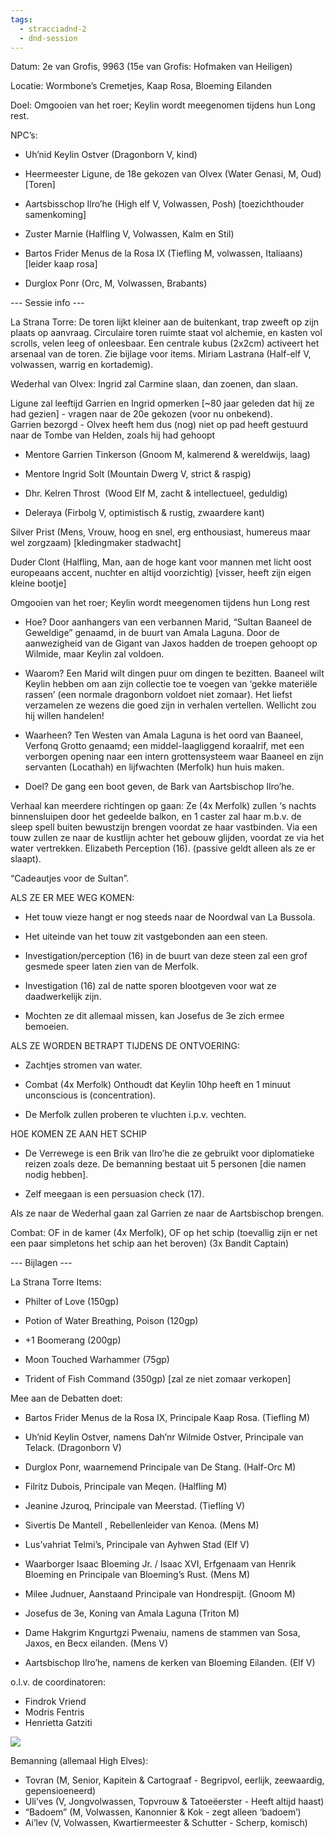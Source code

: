 ```yaml
---
tags:
  - stracciadnd-2
  - dnd-session
---
```

Datum: 2e van Grofis, 9963 (15e van Grofis: Hofmaken van Heiligen)

Locatie: Wormbone’s Cremetjes, Kaap Rosa, Bloeming Eilanden

Doel: Omgooien van het roer; Keylin wordt meegenomen tijdens hun Long rest.

NPC’s: 

- Uh’nid Keylin Ostver (Dragonborn V, kind)
    
- Heermeester Ligune, de 18e gekozen van Olvex (Water Genasi, M, Oud)[Toren]
    
- Aartsbisschop Ilro’he (High elf V, Volwassen, Posh) [toezichthouder samenkoming]
    
- Zuster Marnie (Halfling V, Volwassen, Kalm en Stil)
    
- Bartos Frider Menus de la Rosa IX (Tiefling M, volwassen, Italiaans) [leider kaap rosa]
    
- Durglox Ponr (Orc, M, Volwassen, Brabants)
    

--- Sessie info ---

La Strana Torre: De toren lijkt kleiner aan de buitenkant, trap zweeft op zijn plaats op aanvraag. Circulaire toren ruimte staat vol alchemie, en kasten vol scrolls, velen leeg of onleesbaar. Een centrale kubus (2x2cm) activeert het arsenaal van de toren. Zie bijlage voor items. Miriam Lastrana (Half-elf V, volwassen, warrig en kortademig).

Wederhal van Olvex: Ingrid zal Carmine slaan, dan zoenen, dan slaan. 

Ligune zal leeftijd Garrien en Ingrid opmerken [~80 jaar geleden dat hij ze had gezien] - vragen naar de 20e gekozen (voor nu onbekend).  
Garrien bezorgd - Olvex heeft hem dus (nog) niet op pad heeft gestuurd naar de Tombe van Helden, zoals hij had gehoopt

- Mentore Garrien Tinkerson (Gnoom M, kalmerend & wereldwijs, laag)
    
- Mentore Ingrid Solt (Mountain Dwerg V, strict & raspig)
    
- Dhr. Kelren Throst  (Wood Elf M, zacht & intellectueel, geduldig)
    
- Deleraya (Firbolg V, optimistisch & rustig, zwaardere kant)
    

Silver Prist (Mens, Vrouw, hoog en snel, erg enthousiast, humereus maar wel zorgzaam) [kledingmaker stadwacht]

Duder Clont (Halfling, Man, aan de hoge kant voor mannen met licht oost europeaans accent, nuchter en altijd voorzichtig) [visser, heeft zijn eigen kleine bootje]

  

Omgooien van het roer; Keylin wordt meegenomen tijdens hun Long rest

- Hoe? Door aanhangers van een verbannen Marid, “Sultan Baaneel de Geweldige” genaamd, in de buurt van Amala Laguna. Door de aanwezigheid van de Gigant van Jaxos hadden de troepen gehoopt op Wilmide, maar Keylin zal voldoen. 
    
- Waarom? Een Marid wilt dingen puur om dingen te bezitten. Baaneel wilt Keylin hebben om aan zijn collectie toe te voegen van ‘gekke materiële rassen’ (een normale dragonborn voldoet niet zomaar). Het liefst verzamelen ze wezens die goed zijn in verhalen vertellen. Wellicht zou hij willen handelen!
    
- Waarheen? Ten Westen van Amala Laguna is het oord van Baaneel, Verfonq Grotto genaamd; een middel-laagliggend koraalrif, met een verborgen opening naar een intern grottensysteem waar Baaneel en zijn servanten (Locathah) en lijfwachten (Merfolk) hun huis maken.
    
- Doel? De gang een boot geven, de Bark van Aartsbischop Ilro’he.
    

  

Verhaal kan meerdere richtingen op gaan: Ze (4x Merfolk) zullen ‘s nachts binnensluipen door het gedeelde balkon, en 1 caster zal haar m.b.v. de sleep spell buiten bewustzijn brengen voordat ze haar vastbinden. Via een touw zullen ze naar de kustlijn achter het gebouw glijden, voordat ze via het water vertrekken. Elizabeth Perception (16). (passive geldt alleen als ze er slaapt).

“Cadeautjes voor de Sultan”.

  

ALS ZE ER MEE WEG KOMEN:

- Het touw vieze hangt er nog steeds naar de Noordwal van La Bussola.
    

- Het uiteinde van het touw zit vastgebonden aan een steen.
    
- Investigation/perception (16) in de buurt van deze steen zal een grof gesmede speer laten zien van de Merfolk.
    

- Investigation (16) zal de natte sporen blootgeven voor wat ze daadwerkelijk zijn.
    
- Mochten ze dit allemaal missen, kan Josefus de 3e zich ermee bemoeien.
    

  

ALS ZE WORDEN BETRAPT TIJDENS DE ONTVOERING:

- Zachtjes stromen van water.
    
- Combat (4x Merfolk) Onthoudt dat Keylin 10hp heeft en 1 minuut unconscious is (concentration).
    
- De Merfolk zullen proberen te vluchten i.p.v. vechten.
    

  

HOE KOMEN ZE AAN HET SCHIP

- De Verrewege is een Brik van Ilro’he die ze gebruikt voor diplomatieke reizen zoals deze. De bemanning bestaat uit 5 personen [die namen nodig hebben].
    
- Zelf meegaan is een persuasion check (17).
    

Als ze naar de Wederhal gaan zal Garrien ze naar de Aartsbischop brengen.

  

Combat: OF in de kamer (4x Merfolk), OF op het schip (toevallig zijn er net een paar simpletons het schip aan het beroven) (3x Bandit Captain)

  

--- Bijlagen ---

La Strana Torre Items:

- Philter of Love (150gp)
    
- Potion of Water Breathing, Poison (120gp)
    
- +1 Boomerang (200gp)
    
- Moon Touched Warhammer (75gp)
    
- Trident of Fish Command (350gp) [zal ze niet zomaar verkopen]
    

Mee aan de Debatten doet:

- Bartos Frider Menus de la Rosa IX, Principale Kaap Rosa. (Tiefling M)
    
- Uh’nid Keylin Ostver, namens Dah’nr Wilmide Ostver, Principale van Telack. (Dragonborn V)
    
- Durglox Ponr, waarnemend Principale van De Stang. (Half-Orc M)
    
- Filritz Dubois, Principale van Meqen. (Halfling M)
    
- Jeanine Jzuroq, Principale van Meerstad. (Tiefling V)
    
- Sivertis De Mantell , Rebellenleider van Kenoa. (Mens M)
    
- Lus’vahriat Telmi’s, Principale van Ayhwen Stad (Elf V)
    
- Waarborger Isaac Bloeming Jr. / Isaac XVI, Erfgenaam van Henrik Bloeming en Principale van Bloeming’s Rust. (Mens M)
    
- Milee Judnuer, Aanstaand Principale van Hondrespijt. (Gnoom M)
    
- Josefus de 3e, Koning van Amala Laguna (Triton M)
    
- Dame Hakgrim Kngurtgzi Pwenaiu, namens de stammen van Sosa, Jaxos, en Becx eilanden. (Mens V)
    
- Aartsbischop Ilro’he, namens de kerken van Bloeming Eilanden. (Elf V)
    

  

o.l.v. de coordinatoren:  
- Findrok Vriend  
- Modris Fentris  
- Henrietta Gatziti

![](https://lh3.googleusercontent.com/fkzUcguxndUKkzdDPg4vDGruxk0t1BIpZGMmYet03-X405uCgG-uNX__jl5o0tWPLSJbjeQl0ZzTHgPPtSk0t_xrmHK4iTM64m0EXdAHRR15Ce5bWEy_w_OLX5iNPg-qeTEs7W56twppXxmNVjdq)

Bemanning (allemaal High Elves):  
- Tovran (M, Senior, Kapitein & Cartograaf - Begripvol, eerlijk, zeewaardig, gepensioeneerd)  
- Uli’ves (V, Jongvolwassen, Topvrouw & Tatoeëerster - Heeft altijd haast)  
- “Badoem” (M, Volwassen, Kanonnier & Kok - zegt alleen ‘badoem’)  
- Ai’lev (V, Volwassen, Kwartiermeester & Schutter - Scherp, komisch)